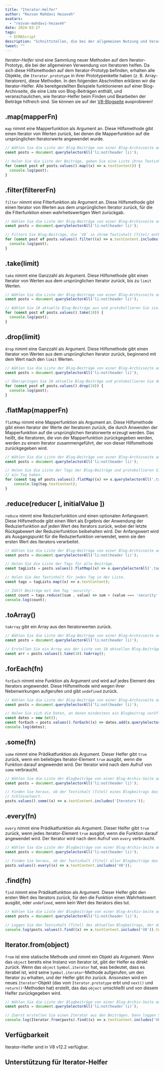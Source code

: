 ```yaml
---
title: "Iterator-Helfer"
author: "Rezvan Mahdavi Hezaveh"
avatars:
  - "rezvan-mahdavi-hezaveh"
date: 2024-03-27
tags:
  - ECMAScript
description: "Schnittstellen, die bei der allgemeinen Nutzung und Verarbeitung von Iteratoren helfen."
tweet: ""
---
```


*Iterator-Helfer* sind eine Sammlung neuer Methoden auf dem Iterator-Prototyp, die bei der allgemeinen Verwendung von Iteratoren helfen. Da sich diese Hilfsmethoden auf dem Iterator-Prototyp befinden, erhalten alle Objekte, die `Iterator.prototype` in ihrer Prototypenkette haben (z. B. Array-Iteratoren), diese Methoden. In den folgenden Abschnitten erklären wir die Iterator-Helfer. Alle bereitgestellten Beispiele funktionieren auf einer Blog-Archivseite, die eine Liste von Blog-Beiträgen enthält, und veranschaulichen, wie Iterator-Helfer beim Finden und Bearbeiten der Beiträge hilfreich sind. Sie können sie auf der [V8-Blogseite](https://v8.dev/blog) ausprobieren!

<!--truncate-->

## .map(mapperFn)

`map` nimmt eine Mapperfunktion als Argument an. Diese Hilfsmethode gibt einen Iterator von Werten zurück, bei denen die Mapperfunktion auf die ursprünglichen Iteratorwerte angewendet wurde.

```javascript
// Wählen Sie die Liste der Blog-Beiträge von einer Blog-Archivseite aus.
const posts = document.querySelectorAll('li:not(header li)');

// Holen Sie die Liste der Beiträge, geben Sie eine Liste ihres Textinhalts (Titel) zurück und protokollieren Sie sie.
for (const post of posts.values().map((x) => x.textContent)) {
  console.log(post);
}
```

## .filter(filtererFn)

`filter` nimmt eine Filterfunktion als Argument an. Diese Hilfsmethode gibt einen Iterator von Werten aus dem ursprünglichen Iterator zurück, für die die Filterfunktion einen wahrheitswertigen Wert zurückgab.

```javascript
// Wählen Sie die Liste der Blog-Beiträge von einer Blog-Archivseite aus.
const posts = document.querySelectorAll('li:not(header li)');

// Filtern Sie Blog-Beiträge, die `V8` in ihrem Textinhalt (Titel) enthalten, und protokollieren Sie sie.
for (const post of posts.values().filter((x) => x.textContent.includes('V8'))) {
  console.log(post);
} 
```

## .take(limit)

`take` nimmt eine Ganzzahl als Argument. Diese Hilfsmethode gibt einen Iterator von Werten aus dem ursprünglichen Iterator zurück, bis zu `limit` Werten.

```javascript
// Wählen Sie die Liste der Blog-Beiträge von einer Blog-Archivseite aus.
const posts = document.querySelectorAll('li:not(header li)');

// Wählen Sie 10 aktuelle Blog-Beiträge aus und protokollieren Sie sie.
for (const post of posts.values().take(10)) {
  console.log(post);
}
```

## .drop(limit)

`drop` nimmt eine Ganzzahl als Argument. Diese Hilfsmethode gibt einen Iterator von Werten aus dem ursprünglichen Iterator zurück, beginnend mit dem Wert nach den `limit` Werten.

```javascript
// Wählen Sie die Liste der Blog-Beiträge von einer Blog-Archivseite aus.
const posts = document.querySelectorAll('li:not(header li)');

// Überspringen Sie 10 aktuelle Blog-Beiträge und protokollieren Sie den Rest.
for (const post of posts.values().drop(10)) {
  console.log(post);
}
```

## .flatMap(mapperFn)

`flatMap` nimmt eine Mapperfunktion als Argument an. Diese Hilfsmethode gibt einen Iterator der Werte der Iteratoren zurück, die durch Anwenden der Mapperfunktion auf die ursprünglichen Iteratorwerte erzeugt werden. Das heißt, die Iteratoren, die von der Mapperfunktion zurückgegeben werden, werden zu einem Iterator zusammengeführt, der von dieser Hilfsmethode zurückgegeben wird.

```javascript
// Wählen Sie die Liste der Blog-Beiträge von einer Blog-Archivseite aus.
const posts = document.querySelectorAll('li:not(header li)');

// Holen Sie die Liste der Tags der Blog-Beiträge und protokollieren Sie sie. Jeder Beitrag kann mehr als
// ein Tag haben.
for (const tag of posts.values().flatMap((x) => x.querySelectorAll('.tag').values())) {
    console.log(tag.textContent);
}
```

## .reduce(reducer [, initialValue ])

`reduce` nimmt eine Reduzierfunktion und einen optionalen Anfangswert. Diese Hilfsmethode gibt einen Wert als Ergebnis der Anwendung der Reduzierfunktion auf jeden Wert des Iterators zurück, wobei der letzte Rückgabewert der Reduzierfunktion beibehalten wird. Der Anfangswert wird als Ausgangspunkt für die Reduzierfunktion verwendet, wenn sie den ersten Wert des Iterators verarbeitet.

```javascript
// Wählen Sie die Liste der Blog-Beiträge von einer Blog-Archivseite aus.
const posts = document.querySelectorAll('li:not(header li)');

// Holen Sie die Liste der Tags für alle Beiträge.
const tagLists = posts.values().flatMap((x) => x.querySelectorAll('.tag').values());

// Holen Sie den Textinhalt für jedes Tag in der Liste.
const tags = tagLists.map((x) => x.textContent);

// Zählt Beiträge mit dem Tag 'security'.
const count = tags.reduce((sum , value) => sum + (value === 'security' ? 1 : 0), 0);
console.log(count);
```

## .toArray()

`toArray` gibt ein Array aus den Iteratorwerten zurück.

```javascript
// Wählen Sie die Liste der Blog-Beiträge von einer Blog-Archivseite aus.
const posts = document.querySelectorAll('li:not(header li)');

// Erstellen Sie ein Array aus der Liste von 10 aktuellen Blog-Beiträgen.
const arr = posts.values().take(10).toArray();
```

## .forEach(fn)

`forEach` nimmt eine Funktion als Argument und wird auf jedes Element des Iterators angewendet. Diese Hilfsmethode wird wegen ihrer Nebenwirkungen aufgerufen und gibt `undefined` zurück.

```javascript
// Wählen Sie die Liste der Blog-Beiträge von einer Blog-Archivseite aus.
const posts = document.querySelectorAll('li:not(header li)');

// Holen Sie sich die Daten, an denen mindestens ein Blogbeitrag veröffentlicht wurde, und loggen Sie sie.
const dates = new Set();
const forEach = posts.values().forEach((x) => dates.add(x.querySelector('time')));
console.log(dates);
```

## .some(fn)

`some` nimmt eine Prädikatfunktion als Argument. Dieser Helfer gibt `true` zurück, wenn ein beliebiges Iterator-Element `true` ausgibt, wenn die Funktion darauf angewendet wird. Der Iterator wird nach dem Aufruf von `some` verbraucht.

```javascript
// Wählen Sie die Liste der Blogbeiträge von einer Blog-Archiv-Seite aus.
const posts = document.querySelectorAll('li:not(header li)');

// Finden Sie heraus, ob der Textinhalt (Titel) eines Blogbeitrags das Schlüsselwort `Iterators` enthält.
// Schlüsselwort.
posts.values().some((x) => x.textContent.includes('Iterators'));
```

## .every(fn)

`every` nimmt eine Prädikatfunktion als Argument. Dieser Helfer gibt `true` zurück, wenn jedes Iterator-Element `true` ausgibt, wenn die Funktion darauf angewendet wird. Der Iterator wird nach dem Aufruf von `every` verbraucht.

```javascript
// Wählen Sie die Liste der Blogbeiträge von einer Blog-Archiv-Seite aus.
const posts = document.querySelectorAll('li:not(header li)');

// Finden Sie heraus, ob der Textinhalt (Titel) aller Blogbeiträge das Schlüsselwort `V8` enthält.
posts.values().every((x) => x.textContent.includes('V8'));
```

## .find(fn)

`find` nimmt eine Prädikatfunktion als Argument. Dieser Helfer gibt den ersten Wert des Iterators zurück, für den die Funktion einen Wahrheitswert ausgibt, oder `undefined`, wenn kein Wert des Iterators dies tut.

```javascript
// Wählen Sie die Liste der Blogbeiträge von einer Blog-Archiv-Seite aus.
const posts = document.querySelectorAll('li:not(header li)');

// Loggen Sie den Textinhalt (Titel) des aktuellen Blogbeitrags, der das Schlüsselwort `V8` enthält.
console.log(posts.values().find((x) => x.textContent.includes('V8')).textContent);
```

## Iterator.from(object)

`from` ist eine statische Methode und nimmt ein Objekt als Argument. Wenn das `object` bereits eine Instanz von Iterator ist, gibt der Helfer es direkt zurück. Wenn das `object` `Symbol.iterator` hat, was bedeutet, dass es iterabel ist, wird seine `Symbol.iterator`-Methode aufgerufen, um den Iterator zu erhalten, und der Helfer gibt ihn zurück. Ansonsten wird ein neues `Iterator`-Objekt (das vom `Iterator.prototype` erbt und `next()` und `return()`-Methoden hat) erstellt, das das `object` umschließt und von diesem Helfer zurückgegeben wird.

```javascript
// Wählen Sie die Liste der Blogbeiträge von einer Blog-Archiv-Seite aus.
const posts = document.querySelectorAll('li:not(header li)');

// Zuerst erstellen Sie einen Iterator aus den Beiträgen. Dann loggen Sie den Textinhalt (Titel) des aktuellen Blogbeitrags, der das Schlüsselwort `V8` enthält.
console.log(Iterator.from(posts).find((x) => x.textContent.includes('V8')).textContent);
```

## Verfügbarkeit

Iterator-Helfer sind in V8 v12.2 verfügbar.

## Unterstützung für Iterator-Helfer

<feature-support chrome="122 https://chromestatus.com/feature/5102502917177344"
                 firefox="no https://bugzilla.mozilla.org/show_bug.cgi?id=1568906"
                 safari="no https://bugs.webkit.org/show_bug.cgi?id=248650" 
                 nodejs="no"
                 babel="yes https://github.com/zloirock/core-js#iterator-helpers"></feature-support>
